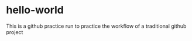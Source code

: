 # hello-world
This is a github practice run to practice the workflow of a traditional github project
